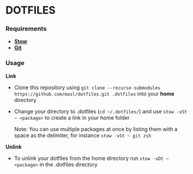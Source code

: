 # DOTFILES

### Requirements
* **[Stow](https://www.gnu.org/software/stow/)**
* **[Git](https://git-scm.com/)** 

### Usage
**Link**
* Clone this repository using `git clone --recurse-submodules https://github.com/masl/dotfiles.git .dotfiles` into your **home** directory
* Change your directory to .dotfiles (`cd ~/.dotfiles/`) and use `stow -vSt ~ <package>` to create a link in your home folder

  Note: You can use multiple packages at once by listing them with a space as the delimiter, for instance `stow -vSt ~ git zsh`

**Unlink**
* To unlink your dotfiles from the home directory run `stow -vDt ~ <package>` in the .dotfiles directory
